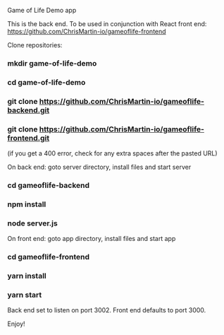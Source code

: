 Game of Life Demo app

This is the back end. To be used in conjunction with React front end: https://github.com/ChrisMartin-io/gameoflife-frontend

Clone repositories:

### mkdir game-of-life-demo
### cd game-of-life-demo
### git clone https://github.com/ChrisMartin-io/gameoflife-backend.git
### git clone https://github.com/ChrisMartin-io/gameoflife-frontend.git

(if you get a 400 error, check for any extra spaces after the pasted URL)

On back end: goto server directory, install files and start server

### cd gameoflife-backend
### npm install
### node server.js

On front end: goto app directory, install files and start app

### cd gameoflife-frontend
### yarn install 
### yarn start

Back end set to listen on port 3002. Front end defaults to port 3000.

Enjoy!